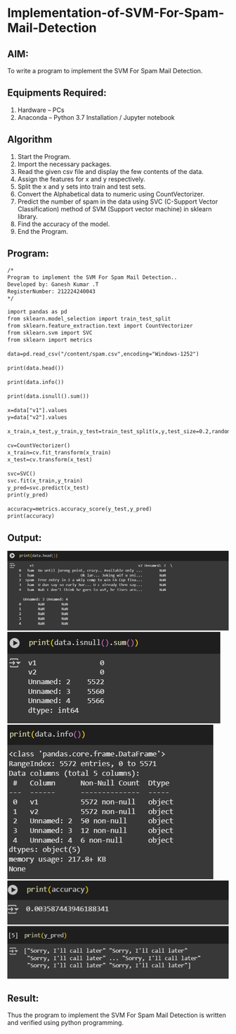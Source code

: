 # Implementation-of-SVM-For-Spam-Mail-Detection

## AIM:
To write a program to implement the SVM For Spam Mail Detection.

## Equipments Required:
1. Hardware – PCs
2. Anaconda – Python 3.7 Installation / Jupyter notebook

## Algorithm
1. Start the Program.
2. Import the necessary packages.
3. Read the given csv file and display the few contents of the data.
4. Assign the features for x and y respectively.
5. Split the x and y sets into train and test sets.
6. Convert the Alphabetical data to numeric using CountVectorizer.
7. Predict the number of spam in the data using SVC (C-Support Vector Classification) method of SVM     (Support vector machine) in sklearn library.
8. Find the accuracy of the model.
9. End the Program.

## Program:
```
/*
Program to implement the SVM For Spam Mail Detection..
Developed by: Ganesh Kumar .T
RegisterNumber: 212224240043
*/
```

```
import pandas as pd
from sklearn.model_selection import train_test_split
from sklearn.feature_extraction.text import CountVectorizer
from sklearn.svm import SVC
from sklearn import metrics

data=pd.read_csv("/content/spam.csv",encoding="Windows-1252")

print(data.head())

print(data.info())

print(data.isnull().sum())

x=data["v1"].values
y=data["v2"].values

x_train,x_test,y_train,y_test=train_test_split(x,y,test_size=0.2,random_state=0)

cv=CountVectorizer()
x_train=cv.fit_transform(x_train)
x_test=cv.transform(x_test)

svc=SVC()
svc.fit(x_train,y_train)
y_pred=svc.predict(x_test)
print(y_pred)

accuracy=metrics.accuracy_score(y_test,y_pred)
print(accuracy)

```

## Output:

![OUtput](image.png)
![Output](image-2.png)
![Output](image-1.png)
![Output](image-4.png)
![Output](image-3.png)

## Result:
Thus the program to implement the SVM For Spam Mail Detection is written and verified using python programming.
